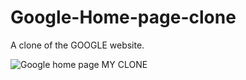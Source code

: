 # Google-Home-page-clone
A clone of the GOOGLE website.

![Google home page MY CLONE](https://user-images.githubusercontent.com/46662771/114272734-3b98f900-9a0f-11eb-8753-2147d81d55e0.JPG)
